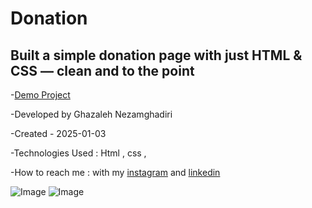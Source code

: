 # Donation

## Built a simple donation page with just HTML & CSS — clean and to the point

-[Demo Project](https://ghazalehnezamghadiri.github.io/Donation/index1.html)

-Developed by Ghazaleh Nezamghadiri

-Created - 2025-01-03

-Technologies Used : Html , css , 

-How to reach me : with my [instagram](https://www.instagram.com/ghazale.ghadiri/?hl=en) and  [linkedin](https://www.linkedin.com/in/ghazaleh-nezamghadiri-06b626302/)

![Image](https://github.com/user-attachments/assets/29279bdd-12a5-478c-80c0-c2311d11cbeb)
![Image](https://github.com/user-attachments/assets/ee6d460c-0ca1-40af-9562-feb577cb57ba)

